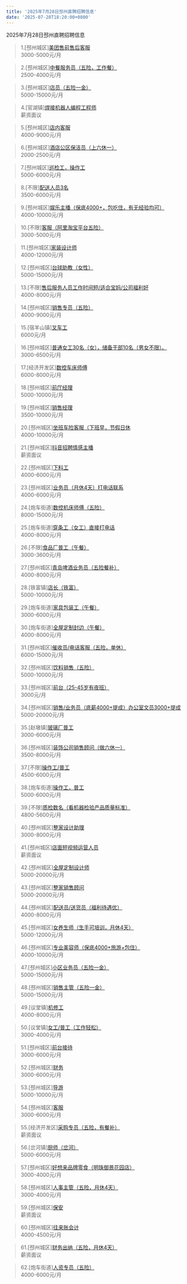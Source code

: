 ```yaml
---
title: '2025年7月28日邳州直聘招聘信息'
date: '2025-07-28T18:20:00+0800'
---
```

2025年7月28日邳州直聘招聘信息
<!--more-->
>1.[邳州城区][美团售前售后客服](https://www.pizhouzhipin.com/job/41246)<br>
>3000-5000元/月

>2.[邳州城区][中餐服务员（五险，工作餐）](https://www.pizhouzhipin.com/job/27064)<br>
>2500-4000元/月

>3.[邳州城区][店员（五险一金）](https://www.pizhouzhipin.com/job/41189)<br>
>5000-15000元/月

>4.[官湖镇][焊接机器人编程工程师](https://www.pizhouzhipin.com/job/36315)<br>
>薪资面议

>5.[邳州城区][店内客服](https://www.pizhouzhipin.com/job/38310)<br>
>4000-9000元/月

>6.[邳州城区][酒店公区保洁员（上六休一）](https://www.pizhouzhipin.com/job/29142)<br>
>2000-2500元/月

>7.[邳州城区][巡检工，操作工](https://www.pizhouzhipin.com/job/40418)<br>
>5000-6000元/月

>8.[不限][配送人员3名](https://www.pizhouzhipin.com/job/41834)<br>
>3500-6000元/月

>9.[邳州城区][娱乐主播（保底4000+，包吃住，有无经验均可）](https://www.pizhouzhipin.com/job/41113)<br>
>4000-10000元/月

>10.[不限][客服（阿里淘宝平台五险）](https://www.pizhouzhipin.com/job/39555)<br>
>3000-5000元/月

>11.[邳州城区][家装设计师](https://www.pizhouzhipin.com/job/41628)<br>
>4000-12000元/月

>12.[邳州城区][台球助教（女性）](https://www.pizhouzhipin.com/job/38709)<br>
>5000-15000元/月

>13.[不限][售后服务人员工作时间短/适合宝妈/公司福利好](https://www.pizhouzhipin.com/job/38142)<br>
>4000-8000元/月

>14.[邳州城区][销售专员（五险）](https://www.pizhouzhipin.com/job/36864)<br>
>4000-9000元/月

>15.[宿羊山镇][叉车工](https://www.pizhouzhipin.com/job/41844)<br>
>6000元/月

>16.[邳州城区][普通女工30名（女），储备干部10名（男女不限）。](https://www.pizhouzhipin.com/job/41824)<br>
>3000-6500元/月

>17.[经济开发区][数控车床师傅](https://www.pizhouzhipin.com/job/41581)<br>
>6000-8000元/月

>18.[邳州城区][前厅经理](https://www.pizhouzhipin.com/job/41736)<br>
>5000-10000元/月

>19.[邳州城区][销售经理](https://www.pizhouzhipin.com/job/41735)<br>
>3500-10000元/月

>20.[邳州城区][坐班车险客服（下班早，节假日休](https://www.pizhouzhipin.com/job/30881)<br>
>4000-10000元/月

>21.[邳州城区][抖音招聘情感主播](https://www.pizhouzhipin.com/job/41375)<br>
>薪资面议

>22.[邳州城区][下料工](https://www.pizhouzhipin.com/job/41840)<br>
>4000-6000元/月

>23.[邳州城区][业务员（月休4天）打电话联系](https://www.pizhouzhipin.com/job/15713)<br>
>4000-6000元/月

>24.[炮车街道][数控机床师傅（五险）](https://www.pizhouzhipin.com/job/36695)<br>
>8000-15000元/月

>25.[炮车街道][穿条工（女工）直接打电话](https://www.pizhouzhipin.com/job/41268)<br>
>4000-8000元/月

>26.[不限][食品厂普工（午餐）](https://www.pizhouzhipin.com/job/41842)<br>
>3000-3600元/月

>27.[邳州城区][青岛啤酒业务员（五险餐补）](https://www.pizhouzhipin.com/job/41816)<br>
>4000-8000元/月

>28.[铁富镇][店长（铁富）](https://www.pizhouzhipin.com/job/33799)<br>
>5000-10000元/月

>29.[炮车街道][家具包装工（午餐）](https://www.pizhouzhipin.com/job/40925)<br>
>3000-6000元/月

>30.[炮车街道][全屋定制封边（午餐）](https://www.pizhouzhipin.com/job/40706)<br>
>4000-8000元/月

>31.[邳州城区][催收员/电话客服（五险，单休）](https://www.pizhouzhipin.com/job/25936)<br>
>6000-15000元/月

>32.[邳州城区][饮料销售（五险）](https://www.pizhouzhipin.com/job/41817)<br>
>5000-10000元/月

>33.[邳州城区][前台（25-45岁有夜班）](https://www.pizhouzhipin.com/job/41422)<br>
>3000元/月

>34.[邳州城区][销售/业务员（底薪4000+提成）办公室文员3000+提成](https://www.pizhouzhipin.com/job/39176)<br>
>5000-20000元/月

>35.[赵墩镇][玻璃厂普工](https://www.pizhouzhipin.com/job/41538)<br>
>3000-6000元/月

>36.[邳州城区][装饰公司销售顾问（做六休一）](https://www.pizhouzhipin.com/job/37590)<br>
>3500-8000元/月

>37.[不限][操作工/普工](https://www.pizhouzhipin.com/job/2368)<br>
>4500-6000元/月

>38.[炮车街道][操作工，普工](https://www.pizhouzhipin.com/job/30797)<br>
>5000-6000元/月

>39.[不限][质检数名（看机器检验产品质量标准）](https://www.pizhouzhipin.com/job/30855)<br>
>4800-5600元/月

>40.[邳州城区][整家设计助理](https://www.pizhouzhipin.com/job/39658)<br>
>3000-8000元/月

>41.[邳州城区][店面短视频运营人员](https://www.pizhouzhipin.com/job/39659)<br>
>薪资面议

>42.[邳州城区][全屋定制设计师](https://www.pizhouzhipin.com/job/41682)<br>
>5000-20000元/月

>43.[邳州城区][整家销售顾问](https://www.pizhouzhipin.com/job/39656)<br>
>5000-20000元/月

>44.[邳州城区][配送员/送货员（福利待遇优）](https://www.pizhouzhipin.com/job/37554)<br>
>4000-8000元/月

>45.[邳州城区][女养生师（生手可培训，月休4天）](https://www.pizhouzhipin.com/job/14195)<br>
>5000-12000元/月

>46.[邳州城区][专业美容师（保底4000+旅游+包住）](https://www.pizhouzhipin.com/job/40692)<br>
>4000-10000元/月

>47.[邳州城区][小区业务员（五险一金）](https://www.pizhouzhipin.com/job/41188)<br>
>5000-15000元/月

>48.[邳州城区][销售主管（五险一金）](https://www.pizhouzhipin.com/job/41800)<br>
>5000-15000元/月

>49.[议堂镇][机修工](https://www.pizhouzhipin.com/job/38859)<br>
>4000-8000元/月

>50.[议堂镇][女工/普工（工作轻松）](https://www.pizhouzhipin.com/job/41760)<br>
>3000-4000元/月

>51.[邳州城区][前台接待](https://www.pizhouzhipin.com/job/41826)<br>
>3000-6000元/月

>52.[邳州城区][财务](https://www.pizhouzhipin.com/job/41831)<br>
>3000-6000元/月

>53.[邳州城区][导游](https://www.pizhouzhipin.com/job/41827)<br>
>5000-10000元/月

>54.[邳州城区][客服](https://www.pizhouzhipin.com/job/41616)<br>
>3000-6000元/月

>55.[经济开发区][采购专员（五险，有餐补）](https://www.pizhouzhipin.com/job/36310)<br>
>薪资面议

>56.[岔河镇][厨师（岔河）](https://www.pizhouzhipin.com/job/28356)<br>
>5000-6000元/月

>57.[邳州城区][好想来品牌零食（明珠御景花园店）](https://www.pizhouzhipin.com/job/41823)<br>
>3000-4000元/月

>58.[邳州城区][人事主管（五险，月休4天）](https://www.pizhouzhipin.com/job/26662)<br>
>3000-4000元/月

>59.[邳州城区][保安](https://www.pizhouzhipin.com/job/7430)<br>
>薪资面议

>60.[邳州城区][往来账会计](https://www.pizhouzhipin.com/job/20568)<br>
>4000-4500元/月

>61.[邳州城区][财务出纳（五险，月休4天）](https://www.pizhouzhipin.com/job/32822)<br>
>薪资面议

>62.[炮车街道][人资专员（五险）](https://www.pizhouzhipin.com/job/30985)<br>
>4000-6000元/月

